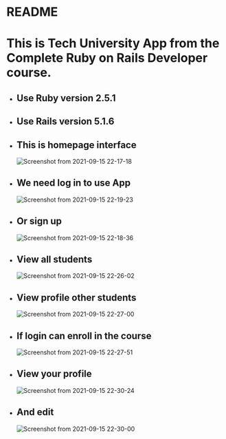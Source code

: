 # README

# This is Tech University App from the Complete Ruby on Rails Developer course.

* ## Use Ruby version 2.5.1

* ## Use Rails version 5.1.6

* ## This is homepage interface

    ![Screenshot from 2021-09-15 22-17-18](https://user-images.githubusercontent.com/53391475/133464862-17bd977e-3c51-4d06-a02f-f56ae237437c.png)


* ## We need log in to use App

    ![Screenshot from 2021-09-15 22-19-23](https://user-images.githubusercontent.com/53391475/133465372-4f61b142-e8a2-49c9-8b66-7ca250c0cd9e.png)


* ## Or sign up

    ![Screenshot from 2021-09-15 22-18-36](https://user-images.githubusercontent.com/53391475/133465600-c3a94031-5dca-42d1-a303-381059a017a6.png)


* ## View all students

    ![Screenshot from 2021-09-15 22-26-02](https://user-images.githubusercontent.com/53391475/133465803-706203e1-636e-4df8-b21b-0974271ea349.png)


* ## View profile other students

    ![Screenshot from 2021-09-15 22-27-00](https://user-images.githubusercontent.com/53391475/133465904-806ef03a-ae9c-4f31-b67f-14577f0339bb.png)


* ## If login can enroll in the course


    ![Screenshot from 2021-09-15 22-27-51](https://user-images.githubusercontent.com/53391475/133466949-fdfcf04c-e587-4cb5-941b-7842b5d648b3.png)


* ## View your profile

    ![Screenshot from 2021-09-15 22-30-24](https://user-images.githubusercontent.com/53391475/133468104-e3ed8caf-3451-4e77-bb21-06347bdb0831.png)


* ## And edit

    ![Screenshot from 2021-09-15 22-30-00](https://user-images.githubusercontent.com/53391475/133468213-ceaa9a4a-8628-40cb-8279-92f8bf6a5a87.png)




